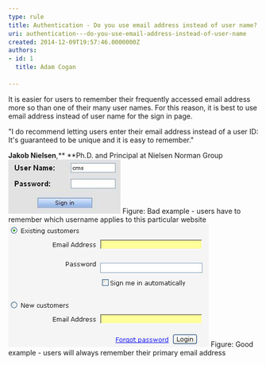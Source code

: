 ```yaml
---
type: rule
title: Authentication - Do you use email address instead of user name?
uri: authentication---do-you-use-email-address-instead-of-user-name
created: 2014-12-09T19:57:46.0000000Z
authors:
- id: 1
  title: Adam Cogan

---
```


 
It is easier for users to remember their frequently accessed email address more                     so than one of their many user names. For this reason, it is best to use email address                     instead of user name for the sign in page.
 
"I do recommend letting users enter their email address instead of a user ID: It's guaranteed to be unique and it is easy to remember."

**Jakob Nielsen**,** **Ph.D. and Principal at Nielsen Norman Group​
![](bad-username.jpg) Figure: Bad example - users have to remember which username applies to this particular website![](good-email.jpg) Figure: Good example - users will always remember their primary email address​
